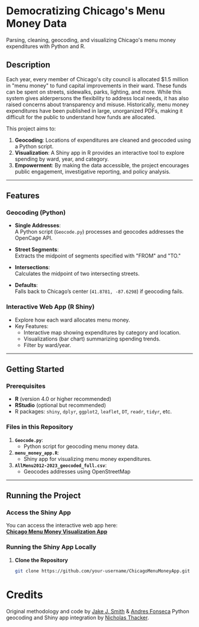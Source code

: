 # Democratizing Chicago's Menu Money Data

Parsing, cleaning, geocoding, and visualizing Chicago's menu money expenditures with Python and R.

## Description

Each year, every member of Chicago's city council is allocated $1.5 million in "menu money" to fund capital improvements in their ward. These funds can be spent on streets, sidewalks, parks, lighting, and more. While this system gives alderpersons the flexibility to address local needs, it has also raised concerns about transparency and misuse. Historically, menu money expenditures have been published in large, unorganized PDFs, making it difficult for the public to understand how funds are allocated.

This project aims to:
1. **Geocoding**: Locations of expenditures are cleaned and geocoded using a Python script.
2. **Visualization**: A Shiny app in R provides an interactive tool to explore spending by ward, year, and category.
3. **Empowerment**: By making the data accessible, the project encourages public engagement, investigative reporting, and policy analysis.

---

## Features

### Geocoding (Python)
- **Single Addresses**:  
  A Python script (`Geocode.py`) processes and geocodes addresses the OpenCage API.

- **Street Segments**:  
  Extracts the midpoint of segments specified with "FROM" and "TO."

- **Intersections**:  
  Calculates the midpoint of two intersecting streets.

- **Defaults**:  
  Falls back to Chicago’s center (`41.8781, -87.6298`) if geocoding fails.

### Interactive Web App (R Shiny)
- Explore how each ward allocates menu money.
- Key Features:
  - Interactive map showing expenditures by category and location.
  - Visualizations (bar chart) summarizing spending trends.
  - Filter by ward/year.

---

## Getting Started

### Prerequisites
- **R** (version 4.0 or higher recommended)
- **RStudio** (optional but recommended)
- R packages: `shiny`, `dplyr`, `ggplot2`, `leaflet`, `DT`, `readr`, `tidyr`, etc.

### Files in this Repository
1. **`Geocode.py`**:
   - Python script for geocoding menu money data.
2. **`menu_money_app.R`**:
   - Shiny app for visualizing menu money expenditures.
3. **`AllMenu2012-2023_geocoded_full.csv`**:
   - Geocodes addresses using OpenStreetMap

---

## Running the Project

### Access the Shiny App
You can access the interactive web app here:  
**[Chicago Menu Money Visualization App](https://ragtimefed.shinyapps.io/chicagomenuapp/)**


### Running the Shiny App Locally

1. **Clone the Repository**  
   ```bash
   git clone https://github.com/your-username/ChicagoMenuMoneyApp.git


# Credits
Original methodology and code by [Jake J. Smith](http://www.jakejsmith.com) & [Andres Fonseca](https://github.com/fonsecaa) Python geocoding and Shiny app integration by [Nicholas Thacker](https://github.com/thackernick).
